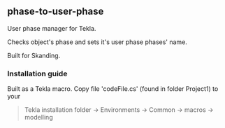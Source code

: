 ## phase-to-user-phase
User phase manager for Tekla.

Checks object's phase and sets it's user phase phases' name.

Built for Skanding.

### Installation guide
Built as a Tekla macro. Copy file 'codeFile.cs' (found in folder Project1) to your 
> Tekla installation folder -> Environments -> Common -> macros -> modelling
